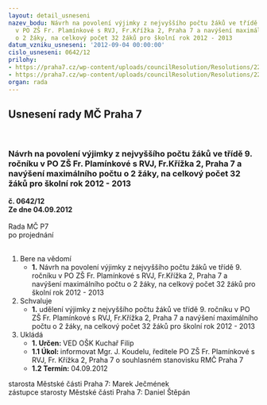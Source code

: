 ```yaml
---
layout: detail_usneseni
nazev_bodu: Návrh na povolení výjimky z nejvyššího počtu žáků ve třídě 9. ročníku
  v PO ZŠ Fr. Plamínkové s RVJ, Fr.Křížka 2, Praha 7 a navýšení maximálního počtu
  o 2 žáky, na celkový počet 32 žáků pro školní rok 2012 - 2013
datum_vzniku_usneseni: '2012-09-04 00:00:00'
cislo_usneseni: 0642/12
prilohy:
- https://praha7.cz/wp-content/uploads/councilResolution/Resolutions/22548/47-12-%c5%be%c3%a1dost_o_povolen%c3%ad_v%c3%bdjimky_z_nejvy%c5%a1%c5%a1%c3%adho_po%c4%8dtu_%c5%be%c3%a1k%c5%af_ve_t%c5%99%c3%add%c4%9b.doc
- https://praha7.cz/wp-content/uploads/councilResolution/Resolutions/22548/47-12-usnesen%c3%ad_rm%c4%8d_508.11.doc
organ: rada
---
```

<div id="ucUsn_pList" class="usn">
	<span><h2>Usnesení rady MČ Praha 7 </h2>
<br></span><div class="standBody">
<span><h3>Návrh na povolení výjimky z nejvyššího počtu žáků ve třídě 9. ročníku v PO ZŠ Fr. Plamínkové s RVJ, Fr.Křížka 2, Praha 7 a navýšení maximálního počtu o 2 žáky, na celkový počet 32 žáků pro školní rok 2012 - 2013</h3></span><div class="center">
		<strong>č. 0642/12</strong><br>
	</div>
<div class="center">
		<strong>Ze dne 04.09.2012</strong><br><br>
	</div>Rada MČ P7<br> po projednání<br><br><ol>
<li>Bere na vědomí<ul><li>
<strong>1.</strong> Návrh na povolení výjimky z nejvyššího počtu žáků ve třídě 9. ročníku v PO ZŠ Fr. Plamínkové s RVJ, Fr.Křížka 2, Praha 7 a navýšení maximálního počtu o 2 žáky, na celkový počet 32 žáků pro školní rok 2012 - 2013</li></ul>
</li>
<li>Schvaluje<ul><li>
<strong>1.</strong> udělení výjimky z nejvyššího počtu žáků ve třídě 9. ročníku v PO ZŠ Fr. Plamínkové s RVJ, Fr.Křížka 2, Praha 7 a navýšení maximálního počtu o 2 žáky, na celkový počet 32 žáků pro školní rok 2012 - 2013</li></ul>
</li>
<li>Ukládá<ul>
<li>
<strong>1. Určen: </strong>VED OŠK Kuchař Filip</li>
<li>
<strong>1.1 Úkol: </strong>informovat Mgr. J. Koudelu, ředitele PO ZŠ Fr. Plamínkové s RVJ, Fr. Křížka 2, Praha 7 o souhlasném stanovisku RMČ Praha 7 </li>
<li>
<strong>1.2 Termín: </strong>04.09.2012</li>
</ul>
</li>
</ol>starosta Městské části Praha 7: Marek Ječmének<br>zástupce starosty Městské části Praha 7: Daniel Štěpán 
</div>
</div>